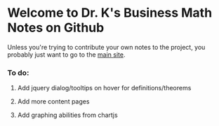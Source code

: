 
Welcome to Dr. K's Business Math Notes on Github
===

Unless you're trying to contribute your own notes to the project, you probably just want to go to the [main site](https://jkeneda.github.io/business-math).

### To do:

1. Add jquery dialog/tooltips on hover for definitions/theorems

2. Add more content pages

3. Add graphing abilities from chartjs
